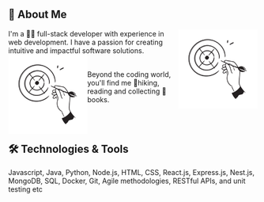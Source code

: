 ## 🚀 About Me
<picture>
  <source media="(prefers-color-scheme: dark)" srcset="./assets/imgs/Target-dark.svg">
  <source media="(prefers-color-scheme: light)" srcset="./assets/imgs/Target.svg">
<img align="right" alt="achieve target" src="./assets/imgs/Target.svg" width="160">
</picture>
I'm a 👨‍💻 full-stack developer with experience in web development.
I have a passion for creating intuitive and impactful software solutions.

<picture>
  <source media="(prefers-color-scheme: dark)" srcset="./assets/imgs/In-The-Park-dark.svg">
  <source media="(prefers-color-scheme: light)" srcset="./assets/imgs/In-The-Park.svg">
<img align="left" alt="leisure time" src="./assets/imgs/Target.svg" width="160">
</picture>

<br />
<br />

Beyond the coding world, you'll find me 🥾hiking, reading and collecting 📙 books.

<br />
<br />


## 🛠  Technologies & Tools
Javascript, Java, Python, Node.js, HTML, CSS, React.js, Express.js, Nest.js,
MongoDB, SQL, Docker, Git, Agile methodologies, RESTful APIs, and unit testing etc